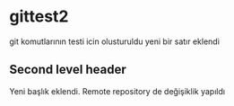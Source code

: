 # gittest2
git komutlarının testi icin olusturuldu
yeni bir satır eklendi


## Second level header
Yeni başlık eklendi. Remote repository de değişiklik yapıldı
